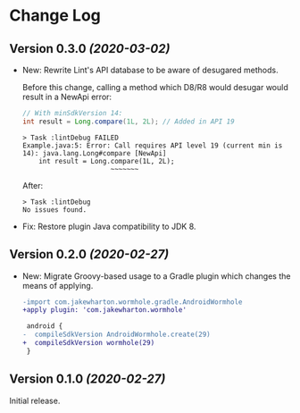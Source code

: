 Change Log
==========

Version 0.3.0 *(2020-03-02)*
----------------------------

 * New: Rewrite Lint's API database to be aware of desugared methods.

   Before this change, calling a method which D8/R8 would desugar would result in a NewApi error:
   ```java
   // With minSdkVersion 14:
   int result = Long.compare(1L, 2L); // Added in API 19
   ```
   ```
   > Task :lintDebug FAILED
   Example.java:5: Error: Call requires API level 19 (current min is 14): java.lang.Long#compare [NewApi]
       int result = Long.compare(1L, 2L);
                         ~~~~~~~
   ```

   After:
   ```
   > Task :lintDebug
   No issues found.
   ```

 * Fix: Restore plugin Java compatibility to JDK 8. 


Version 0.2.0 *(2020-02-27)*
----------------------------

 * New: Migrate Groovy-based usage to a Gradle plugin which changes the means of applying.

   ```diff
   -import com.jakewharton.wormhole.gradle.AndroidWormhole
   +apply plugin: 'com.jakewharton.wormhole'

    android {
   -  compileSdkVersion AndroidWormhole.create(29)
   +  compileSdkVersion wormhole(29)
    }
   ```


Version 0.1.0 *(2020-02-27)*
----------------------------

Initial release.
